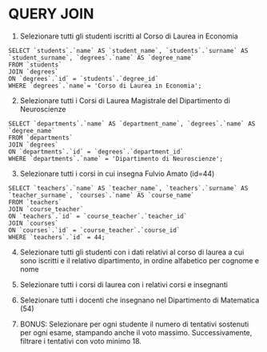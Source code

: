# QUERY JOIN

1. Selezionare tutti gli studenti iscritti al Corso di Laurea in Economia
```
SELECT `students`.`name` AS `student_name`, `students`.`surname` AS `student_surname`, `degrees`.`name` AS `degree_name`
FROM `students`
JOIN `degrees`
ON `degrees`.`id` = `students`.`degree_id`
WHERE `degrees`.`name`= 'Corso di Laurea in Economia';
```
2. Selezionare tutti i Corsi di Laurea Magistrale del Dipartimento di
Neuroscienze
```
SELECT `departments`.`name` AS `department_name`, `degrees`.`name` AS `degree_name`
FROM `departments`
JOIN `degrees`
ON `departments`.`id` = `degrees`.`department_id`
WHERE `departments`.`name` = 'Dipartimento di Neuroscienze';
```

3. Selezionare tutti i corsi in cui insegna Fulvio Amato (id=44)
```
SELECT `teachers`.`name` AS `teacher_name`, `teachers`.`surname` AS `teacher_surname`, `courses`.`name` AS `course_name` 
FROM `teachers`
JOIN `course_teacher`
ON `teachers`.`id` = `course_teacher`.`teacher_id`
JOIN `courses`
ON `courses`.`id` = `course_teacher`.`course_id`
WHERE `teachers`.`id` = 44;
```

4. Selezionare tutti gli studenti con i dati relativi al corso di laurea a cui
sono iscritti e il relativo dipartimento, in ordine alfabetico per cognome e
nome

5. Selezionare tutti i corsi di laurea con i relativi corsi e insegnanti

6. Selezionare tutti i docenti che insegnano nel Dipartimento di
Matematica (54)

7. BONUS: Selezionare per ogni studente il numero di tentativi sostenuti
per ogni esame, stampando anche il voto massimo. Successivamente,
filtrare i tentativi con voto minimo 18.